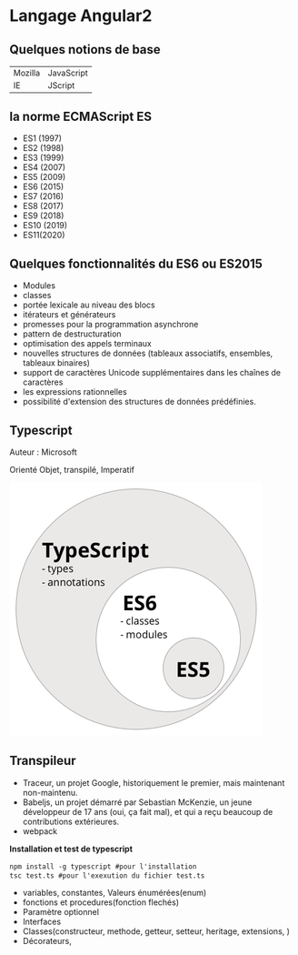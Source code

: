 # Langage Angular2
## Quelques notions de base

|||
|------------|----------------|
|	Mozilla | JavaScript|
|	IE	| JScript|
## la norme ECMAScript ES
* ES1 (1997)
* ES2 (1998)
* ES3 (1999)
* ES4 (2007)
* ES5 (2009)
* ES6 (2015)
* ES7 (2016)
* ES8 (2017)
* ES9 (2018)
* ES10 (2019)
* ES11(2020)


## Quelques fonctionnalités du ES6 ou ES2015
* Modules
* classes
* portée lexicale au niveau des blocs
* itérateurs et générateurs
* promesses pour la programmation asynchrone
* pattern de destructuration
* optimisation des appels terminaux
* nouvelles structures de données (tableaux associatifs, ensembles, tableaux binaires)
* support de caractères Unicode supplémentaires dans les chaînes de caractères  
* les expressions rationnelles
* possibilité d'extension des structures de données prédéfinies.

## Typescript

Auteur : Microsoft

Orienté Objet, transpilé, Imperatif

![](../images/typescript.png)


## Transpileur

* Traceur, un projet Google, historiquement le premier, mais maintenant non-maintenu.
* Babeljs, un projet démarré par Sebastian McKenzie, un jeune développeur de 17 ans (oui, ça fait mal), et qui a reçu beaucoup de contributions extérieures.
* webpack


**Installation et test de typescript**
``` console
npm install -g typescript #pour l'installation
tsc test.ts #pour l'exexution du fichier test.ts
```

* variables, constantes, Valeurs énumérées(enum)
* fonctions et procedures(fonction flechés)
* Paramètre optionnel
* Interfaces
* Classes(constructeur, methode, getteur, setteur, heritage, extensions, )
* Décorateurs,  
